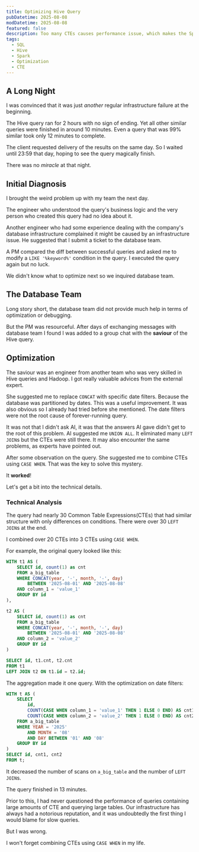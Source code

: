```yaml
---
title: Optimizing Hive Query
pubDatetime: 2025-08-08
modDatetime: 2025-08-08
featured: false
description: Too many CTEs causes performance issue, which makes the Spark job hanging. How it can be optimized using CASE WHEN
tags:
  - SQL
  - Hive
  - Spark
  - Optimization
  - CTE
---
```


## A Long Night

I was convinced that it was just _another_ regular infrastructure failure at the beginning.

The Hive query ran for 2 hours with no sign of ending. Yet all other similar queries were finished in around 10 minutes. Even a query that was 99% similar took only 12 minutes to complete.

The client requested delivery of the results on the same day. So I waited until 23:59 that day, hoping to see the query magically finish.

There was no _miracle_ at that night.

## Initial Diagnosis

I brought the weird problem up with my team the next day.

The engineer who understood the query's business logic and the very person who created this query had no idea about it.

Another engineer who had some experience dealing with the company's database infrastructure complained it might be caused by an infrastructure issue. He suggested that I submit a ticket to the database team.

A PM compared the diff between successful queries and asked me to modify a `LIKE '%keyword%'` condition in the query.
I executed the query again but no luck.

We didn't know what to optimize next so we inquired database team.

## The Database Team

Long story short, the database team did not provide much help in terms of optimization or debugging.

But the PM was resourceful. After days of exchanging messages with database team I found I was added to a group chat with the **saviour** of the Hive query.

## Optimization

The saviour was an engineer from another team who was very skilled in Hive queries and Hadoop.
I got really valuable advices from the external expert.

She suggested me to replace `CONCAT` with specific date filters. Because the database was partitioned by dates. This was a useful improvement. It was also obvious so I already had tried before she mentioned.
The date filters were not the root cause of forever-running query.

It was not that I didn't ask AI, it was that the answers AI gave didn't get to the root of this problem.
AI suggested me `UNION ALL`. It eliminated many `LEFT JOIN`s but the CTEs were still there.
It may also encounter the same problems, as experts have pointed out.

After some observation on the query. She suggested me to combine CTEs using `CASE WHEN`.
That was the key to solve this mystery.

It **worked**!

Let's get a bit into the technical details.

### Technical Analysis

The query had nearly 30 Common Table Expressions(CTEs) that had similar structure with only differences on conditions.
There were over 30 `LEFT JOIN`s at the end.

I combined over 20 CTEs into 3 CTEs using `CASE WHEN`.

For example, the original query looked like this:

```sql
WITH t1 AS (
    SELECT id, count(1) as cnt
    FROM a_big_table
    WHERE CONCAT(year, '-', month, '-', day)
        BETWEEN '2025-08-01' AND '2025-08-08'
    AND column_1 = 'value_1'
    GROUP BY id
),

t2 AS (
    SELECT id, count(1) as cnt
    FROM a_big_table
    WHERE CONCAT(year, '-', month, '-', day)
        BETWEEN '2025-08-01' AND '2025-08-08'
    AND column_2 = 'value_2'
    GROUP BY id
)

SELECT id, t1.cnt, t2.cnt
FROM t1
LEFT JOIN t2 ON t1.id = t2.id;
```

The aggregation made it one query. With the optimization on date filters:

```sql
WITH t AS (
    SELECT
        id,
        COUNT(CASE WHEN column_1 = 'value_1' THEN 1 ELSE 0 END) AS cnt1,
        COUNT(CASE WHEN column_2 = 'value_2' THEN 1 ELSE 0 END) AS cnt2
    FROM a_big_table
    WHERE YEAR = '2025'
        AND MONTH = '08'
        AND DAY BETWEEN '01' AND '08'
    GROUP BY id
)
SELECT id, cnt1, cnt2
FROM t;
```

It decreased the number of scans on `a_big_table` and the number of `LEFT JOIN`s.

The query finished in 13 minutes.

Prior to this, I had never questioned the performance of queries containing large amounts of CTE and querying large tables.
Our infrastructure has always had a notorious reputation, and it was undoubtedly the first thing I would blame for slow queries.

But I was wrong.

I won't forget combining CTEs using `CASE WHEN` in my life.
